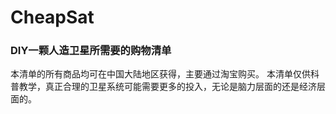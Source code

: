 # CheapSat
### DIY一颗人造卫星所需要的购物清单
本清单的所有商品均可在中国大陆地区获得，主要通过淘宝购买。
本清单仅供科普教学，真正合理的卫星系统可能需要更多的投入，无论是脑力层面的还是经济层面的。
